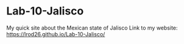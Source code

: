 # Lab-10-Jalisco
My quick site about the Mexican state of Jalisco
Link to my website: https://lrod26.github.io/Lab-10-Jalisco/
